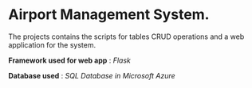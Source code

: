 # Airport Management System.

The projects contains the scripts for tables CRUD operations and a web application for the system.

**Framework used for web app** : *Flask*

**Database used** : *SQL Database in Microsoft Azure*